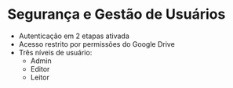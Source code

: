 # Segurança e Gestão de Usuários

- Autenticação em 2 etapas ativada
- Acesso restrito por permissões do Google Drive
- Três níveis de usuário:
  - Admin
  - Editor
  - Leitor
